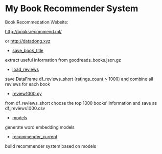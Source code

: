 # My Book Recommender System

Book Recommedation Website:

http://booksrecommend.ml/

or http://datadong.xyz

- [save_book_title](https://github.com/dongzhang84/BookReco/blob/master/save_book_title.ipynb)

extract useful information from goodreads_books.json.gz

- [load_reviews](https://github.com/dongzhang84/BookReco/blob/master/load_reviews.ipynb)

save DataFrame df_reviews_short (ratings_count > 1000) and combine all reviews for each book

- [review1000.py](https://github.com/dongzhang84/BookReco/blob/master/review1000.py)

from df_reviews_short choose the top 1000 books' information and save as df_reviews1000.csv

- [models](https://github.com/dongzhang84/BookReco/blob/master/models.ipynb) 

generate word embedding models

- [recommender_current](https://github.com/dongzhang84/BookReco/blob/master/recommender_current.ipynb)

build recommender system based on models